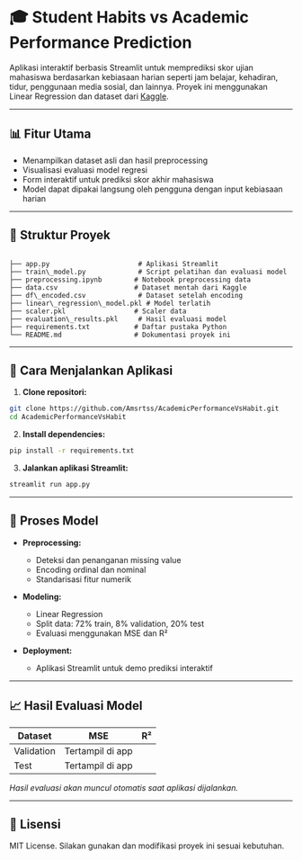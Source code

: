 # 🎓 Student Habits vs Academic Performance Prediction

Aplikasi interaktif berbasis Streamlit untuk memprediksi skor ujian mahasiswa berdasarkan kebiasaan harian seperti jam belajar, kehadiran, tidur, penggunaan media sosial, dan lainnya. Proyek ini menggunakan Linear Regression dan dataset dari [Kaggle](https://www.kaggle.com/datasets/jayaantanaath/student-habits-vs-academic-performance).

---

## 📊 Fitur Utama

- Menampilkan dataset asli dan hasil preprocessing
- Visualisasi evaluasi model regresi
- Form interaktif untuk prediksi skor akhir mahasiswa
- Model dapat dipakai langsung oleh pengguna dengan input kebiasaan harian

---

## 📁 Struktur Proyek

```

├── app.py                      # Aplikasi Streamlit
├── train\_model.py             # Script pelatihan dan evaluasi model
├── preprocessing.ipynb        # Notebook preprocessing data
├── data.csv                   # Dataset mentah dari Kaggle
├── df\_encoded.csv             # Dataset setelah encoding
├── linear\_regression\_model.pkl # Model terlatih
├── scaler.pkl                 # Scaler data
├── evaluation\_results.pkl     # Hasil evaluasi model
├── requirements.txt           # Daftar pustaka Python
└── README.md                  # Dokumentasi proyek ini

````

---

## 🚀 Cara Menjalankan Aplikasi

1. **Clone repositori:**

```bash
git clone https://github.com/Amsrtss/AcademicPerformanceVsHabit.git
cd AcademicPerformanceVsHabit
````

2. **Install dependencies:**

```bash
pip install -r requirements.txt
```

3. **Jalankan aplikasi Streamlit:**

```bash
streamlit run app.py
```

---

## 🔬 Proses Model

* **Preprocessing:**

  * Deteksi dan penanganan missing value
  * Encoding ordinal dan nominal
  * Standarisasi fitur numerik
* **Modeling:**

  * Linear Regression
  * Split data: 72% train, 8% validation, 20% test
  * Evaluasi menggunakan MSE dan R²
* **Deployment:**

  * Aplikasi Streamlit untuk demo prediksi interaktif

---

## 📈 Hasil Evaluasi Model

| Dataset    | MSE              | R² |
| ---------- | ---------------- | -- |
| Validation | Tertampil di app |    |
| Test       | Tertampil di app |    |

*Hasil evaluasi akan muncul otomatis saat aplikasi dijalankan.*

---

## 📄 Lisensi

MIT License. Silakan gunakan dan modifikasi proyek ini sesuai kebutuhan.


